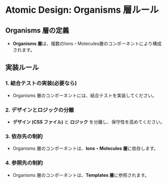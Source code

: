 # Atomic Design: Organisms 層ルール

## Organisms 層の定義
- **Organisms 層**は、複数のIons・Molecules層のコンポーネントにより構成されます。

## 実装ルール

### 1. 結合テストの実装(必要なら)
- Organisms 層のコンポーネントには、結合テストを実装してください。

### 2. デザインとロジックの分離
- **デザイン (CSS ファイル)** と **ロジック** を分離し、保守性を高めてください。

### 3. 依存先の制約
- Organisms 層のコンポーネントは、**Ions・Molecules 層**に依存します。

### 4. 参照先の制約
- Organisms 層のコンポーネントは、**Templates 層**に参照されます。
